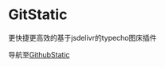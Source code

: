 # GitStatic
更快捷更高效的基于jsdelivr的typecho图床插件

导航至[GithubStatic](https://github.com/MliKiowa/GithubStatic)
